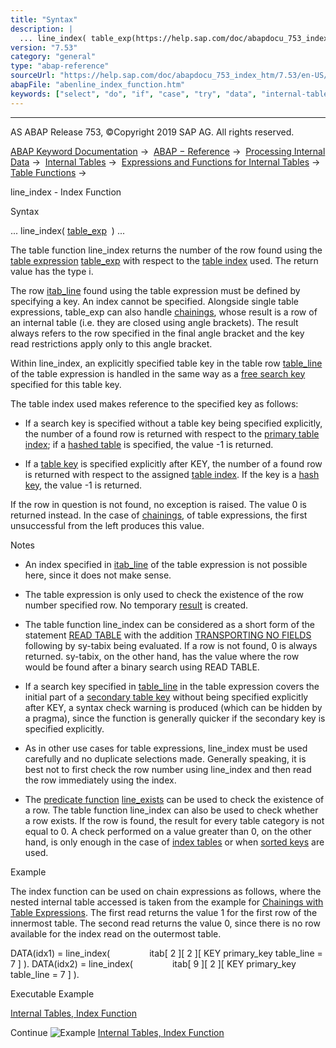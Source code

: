 ```yaml
---
title: "Syntax"
description: |
  ... line_index( table_exp(https://help.sap.com/doc/abapdocu_753_index_htm/7.53/en-US/abentable_expressions.htm)  ) ... The table function line_index returns the number of the row found using the table expression(https://help.sap.com/doc/abapdocu_753_index_htm/7.53/en-US/abentable_expression_g
version: "7.53"
category: "general"
type: "abap-reference"
sourceUrl: "https://help.sap.com/doc/abapdocu_753_index_htm/7.53/en-US/abenline_index_function.htm"
abapFile: "abenline_index_function.htm"
keywords: ["select", "do", "if", "case", "try", "data", "internal-table", "abenline", "index", "function"]
---
```


* * *

AS ABAP Release 753, ©Copyright 2019 SAP AG. All rights reserved.

[ABAP Keyword Documentation](https://help.sap.com/doc/abapdocu_753_index_htm/7.53/en-US/abenabap.htm) →  [ABAP − Reference](https://help.sap.com/doc/abapdocu_753_index_htm/7.53/en-US/abenabap_reference.htm) →  [Processing Internal Data](https://help.sap.com/doc/abapdocu_753_index_htm/7.53/en-US/abenabap_data_working.htm) →  [Internal Tables](https://help.sap.com/doc/abapdocu_753_index_htm/7.53/en-US/abenitab.htm) →  [Expressions and Functions for Internal Tables](https://help.sap.com/doc/abapdocu_753_index_htm/7.53/en-US/abentable_processing_expr_func.htm) →  [Table Functions](https://help.sap.com/doc/abapdocu_753_index_htm/7.53/en-US/abentable_functions.htm) → 

line\_index - Index Function

Syntax

... line\_index( [table\_exp](https://help.sap.com/doc/abapdocu_753_index_htm/7.53/en-US/abentable_expressions.htm)  ) ...

The table function line\_index returns the number of the row found using the [table expression](https://help.sap.com/doc/abapdocu_753_index_htm/7.53/en-US/abentable_expression_glosry.htm "Glossary Entry") [table\_exp](https://help.sap.com/doc/abapdocu_753_index_htm/7.53/en-US/abentable_expressions.htm) with respect to the [table index](https://help.sap.com/doc/abapdocu_753_index_htm/7.53/en-US/abentable_index_glosry.htm "Glossary Entry") used. The return value has the type i.

The row [itab\_line](https://help.sap.com/doc/abapdocu_753_index_htm/7.53/en-US/abentable_exp_itab_line.htm) found using the table expression must be defined by specifying a key. An index cannot be specified. Alongside single table expressions, table\_exp can also handle [chainings](https://help.sap.com/doc/abapdocu_753_index_htm/7.53/en-US/abentable_exp_chaining.htm), whose result is a row of an internal table (i.e. they are closed using angle brackets). The result always refers to the row specified in the final angle bracket and the key read restrictions apply only to this angle bracket.

Within line\_index, an explicitly specified table key in the table row [table\_line](https://help.sap.com/doc/abapdocu_753_index_htm/7.53/en-US/abentable_exp_itab_line.htm) of the table expression is handled in the same way as a [free search key](https://help.sap.com/doc/abapdocu_753_index_htm/7.53/en-US/abapread_table_free.htm) specified for this table key.

The table index used makes reference to the specified key as follows:

-   If a search key is specified without a table key being specified explicitly, the number of a found row is returned with respect to the [primary table index](https://help.sap.com/doc/abapdocu_753_index_htm/7.53/en-US/abenprimary_table_index_glosry.htm "Glossary Entry"); if a [hashed table](https://help.sap.com/doc/abapdocu_753_index_htm/7.53/en-US/abenhashed_table_glosry.htm "Glossary Entry") is specified, the value \-1 is returned.

-   If a [table key](https://help.sap.com/doc/abapdocu_753_index_htm/7.53/en-US/abentable_key_glosry.htm "Glossary Entry") is specified explicitly after KEY, the number of a found row is returned with respect to the assigned [table index](https://help.sap.com/doc/abapdocu_753_index_htm/7.53/en-US/abentable_index_glosry.htm "Glossary Entry"). If the key is a [hash key](https://help.sap.com/doc/abapdocu_753_index_htm/7.53/en-US/abenhash_key_glosry.htm "Glossary Entry"), the value \-1 is returned.

If the row in question is not found, no exception is raised. The value 0 is returned instead. In the case of [chainings](https://help.sap.com/doc/abapdocu_753_index_htm/7.53/en-US/abentable_exp_chaining.htm), of table expressions, the first unsuccessful from the left produces this value.

Notes

-   An index specified in [itab\_line](https://help.sap.com/doc/abapdocu_753_index_htm/7.53/en-US/abentable_exp_itab_line.htm) of the table expression is not possible here, since it does not make sense.

-   The table expression is only used to check the existence of the row number specified row. No temporary [result](https://help.sap.com/doc/abapdocu_753_index_htm/7.53/en-US/abentable_exp_result.htm) is created.

-   The table function line\_index can be considered as a short form of the statement [READ TABLE](https://help.sap.com/doc/abapdocu_753_index_htm/7.53/en-US/abapread_table.htm) with the addition [TRANSPORTING NO FIELDS](https://help.sap.com/doc/abapdocu_753_index_htm/7.53/en-US/abapread_table_outdesc.htm) following by sy-tabix being evaluated. If a row is not found, 0 is always returned. sy-tabix, on the other hand, has the value where the row would be found after a binary search using READ TABLE.

-   If a search key specified in [table\_line](https://help.sap.com/doc/abapdocu_753_index_htm/7.53/en-US/abentable_exp_itab_line.htm) in the table expression covers the initial part of a [secondary table key](https://help.sap.com/doc/abapdocu_753_index_htm/7.53/en-US/abensecondary_table_key_glosry.htm "Glossary Entry") without being specified explicitly after KEY, a syntax check warning is produced (which can be hidden by a pragma), since the function is generally quicker if the secondary key is specified explicitly.

-   As in other use cases for table expressions, line\_index must be used carefully and no duplicate selections made. Generally speaking, it is best not to first check the row number using line\_index and then read the row immediately using the index.

-   The [predicate function](https://help.sap.com/doc/abapdocu_753_index_htm/7.53/en-US/abenpredicate_function_glosry.htm "Glossary Entry") [line\_exists](https://help.sap.com/doc/abapdocu_753_index_htm/7.53/en-US/abenline_exists_function.htm) can be used to check the existence of a row. The table function line\_index can also be used to check whether a row exists. If the row is found, the result for every table category is not equal to 0. A check performed on a value greater than 0, on the other hand, is only enough in the case of [index tables](https://help.sap.com/doc/abapdocu_753_index_htm/7.53/en-US/abenindex_table_glosry.htm "Glossary Entry") or when [sorted keys](https://help.sap.com/doc/abapdocu_753_index_htm/7.53/en-US/abensorted_key_glosry.htm "Glossary Entry") are used.

Example

The index function can be used on chain expressions as follows, where the nested internal table accessed is taken from the example for [Chainings with Table Expressions](https://help.sap.com/doc/abapdocu_753_index_htm/7.53/en-US/abentable_exp_chaining.htm). The first read returns the value 1 for the first row of the innermost table. The second read returns the value 0, since there is no row available for the index read on the outermost table.

DATA(idx1) = line\_index(
               itab\[ 2 \]\[ 2 \]\[ KEY primary\_key table\_line = 7 \] ).
DATA(idx2) = line\_index(
               itab\[ 9 \]\[ 2 \]\[ KEY primary\_key table\_line = 7 \] ).

Executable Example

[Internal Tables, Index Function](https://help.sap.com/doc/abapdocu_753_index_htm/7.53/en-US/abenline_index_abexa.htm)

Continue
![Example](exa.gif "Example") [Internal Tables, Index Function](https://help.sap.com/doc/abapdocu_753_index_htm/7.53/en-US/abenline_index_abexa.htm)